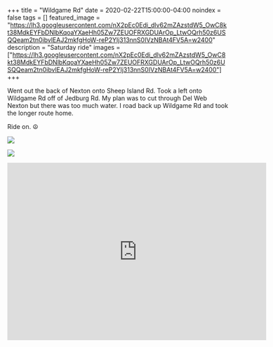 +++
title =  "Wildgame Rd"
date = 2020-02-22T15:00:00-04:00
noindex = false
tags = []
featured_image = "https://lh3.googleusercontent.com/nX2pEc0Edi_dlv62mZAzstdW5_OwC8kt38MdkEYFbDNlbKqoaYXaeHh05Zw7ZEUOFRXGDUArOp_LtwOQrh50z6USQQeam2tn0ibvlEAJ2mkfgHoW-reP2Ylj313nnS0IVzNBAt4FV5A=w2400"
description = "Saturday ride"
images = ["https://lh3.googleusercontent.com/nX2pEc0Edi_dlv62mZAzstdW5_OwC8kt38MdkEYFbDNlbKqoaYXaeHh05Zw7ZEUOFRXGDUArOp_LtwOQrh50z6USQQeam2tn0ibvlEAJ2mkfgHoW-reP2Ylj313nnS0IVzNBAt4FV5A=w2400"]
+++

Went out the back of Nexton onto Sheep Island Rd. Took a left onto Wildgame Rd off of Jedburg Rd. My plan was to cut through Del Web Nexton but there was too much water. I road back up Wildgame Rd and took the longer route home.

Ride on. ☮

<a href='https://lh3.googleusercontent.com/nX2pEc0Edi_dlv62mZAzstdW5_OwC8kt38MdkEYFbDNlbKqoaYXaeHh05Zw7ZEUOFRXGDUArOp_LtwOQrh50z6USQQeam2tn0ibvlEAJ2mkfgHoW-reP2Ylj313nnS0IVzNBAt4FV5A=w2400'><img src='https://lh3.googleusercontent.com/nX2pEc0Edi_dlv62mZAzstdW5_OwC8kt38MdkEYFbDNlbKqoaYXaeHh05Zw7ZEUOFRXGDUArOp_LtwOQrh50z6USQQeam2tn0ibvlEAJ2mkfgHoW-reP2Ylj313nnS0IVzNBAt4FV5A=w2400'></a>

<a href='https://lh3.googleusercontent.com/f2X5PLEQwFKpllfnZGYfxfyALd6PjLei_p4nYfsxSzn9AytXLKlEW02xLa2cFgSisc3ll2VDSN3cNJ3AiaqIxDY_9b0bl6P2FgsbZlBSvBrj3i2JjAcl5OWU20nYhrx10wMiDFr3HHc=w2400'><img src='https://lh3.googleusercontent.com/f2X5PLEQwFKpllfnZGYfxfyALd6PjLei_p4nYfsxSzn9AytXLKlEW02xLa2cFgSisc3ll2VDSN3cNJ3AiaqIxDY_9b0bl6P2FgsbZlBSvBrj3i2JjAcl5OWU20nYhrx10wMiDFr3HHc=w2400'></a>
<iframe height='405' width='590' frameborder='0' allowtransparency='true' scrolling='no' src='https://www.strava.com/activities/3123157133/embed/3c6b6e4942fcb8f4a3295b42e464fba55e4b1766'></iframe>
